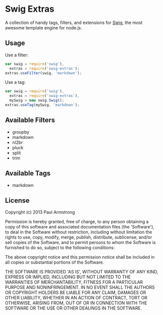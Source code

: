 Swig Extras
===========

A collection of handy tags, filters, and extensions for [Swig](http://paularmstrong.github.io/swig/), the most awesome template engine for node.js.

Usage
-----

Use a filter:

```js
var swig = require('swig'),
  extras = require('swig-extras');
extras.useFilter(swig, 'markdown');
```

Use a tag:

```js
var swig = require('swig'),
  extras = require('swig-extras'),
  mySwig = new swig.Swig();
extras.useTag(mySwig, 'markdown');
```

Available Filters
-----------------

* groupby
* markdown
* nl2br
* pluck
* split
* trim

Available Tags
--------------

* markdown

License
-------

Copyright (c) 2013 Paul Armstrong

Permission is hereby granted, free of charge, to any person obtaining a copy of this software and associated documentation files (the 'Software'), to deal in the Software without restriction, including without limitation the rights to use, copy, modify, merge, publish, distribute, sublicense, and/or sell copies of the Software, and to permit persons to whom the Software is furnished to do so, subject to the following conditions:

The above copyright notice and this permission notice shall be included in all copies or substantial portions of the Software.

THE SOFTWARE IS PROVIDED 'AS IS', WITHOUT WARRANTY OF ANY KIND, EXPRESS OR IMPLIED, INCLUDING BUT NOT LIMITED TO THE WARRANTIES OF MERCHANTABILITY, FITNESS FOR A PARTICULAR PURPOSE AND NONINFRINGEMENT. IN NO EVENT SHALL THE AUTHORS OR COPYRIGHT HOLDERS BE LIABLE FOR ANY CLAIM, DAMAGES OR OTHER LIABILITY, WHETHER IN AN ACTION OF CONTRACT, TORT OR OTHERWISE, ARISING FROM, OUT OF OR IN CONNECTION WITH THE SOFTWARE OR THE USE OR OTHER DEALINGS IN THE SOFTWARE.
